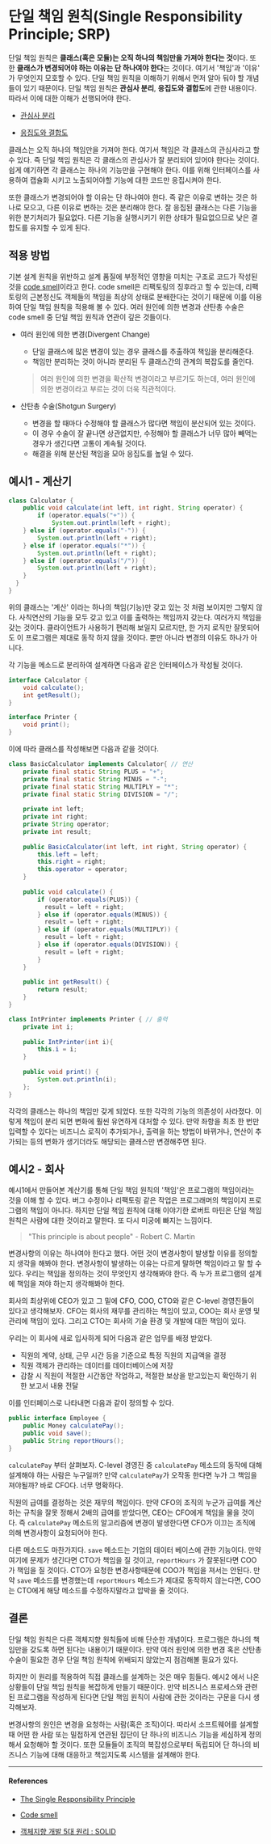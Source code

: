 # 단일 책임 원칙(Single Responsibility Principle; SRP)

단일 책임 원칙은 **클래스(혹은 모듈)는 오직 하나의 책임만을 가져야 한다는 것**이다. 또한 **클래스가 변경되어야 하는 이유는 단 하나여야 한다**는 것이다. 여기서 '책임'과 '이유' 가 무엇인지 모호할 수 있다. 단일 책임 원칙을 이해하기 위해서 먼저 알아 둬야 할 개념들이 있기 때문이다. 단일 책임 원칙은 **관심사 분리**, **응집도와 결합도**에 관한 내용이다. 따라서 이에 대한 이해가 선행되어야 한다.

- [관심사 분리](soc.md)

- [응집도와 결합도](cohension&coupling.md)

클래스는 오직 하나의 책임만을 가져야 한다. 여기서 책임은 각 클래스의 관심사라고 할 수 있다. 즉 단일 책임 원칙은 각 클래스의 관심사가 잘 분리되어 있어야 한다는 것이다. 쉽게 얘기하면 각 클래스는 하나의 기능만을 구현해야 한다. 이를 위해 인터페이스를 사용하여 캡슐화 시키고 노출되어야할 기능에 대한 코드만 응집시켜야 한다.

또한 클래스가 변경되어야 할 이유는 단 하나여야 한다. 즉 같은 이유로 변하는 것은 하나로 모으고, 다른 이유로 변하는 것은 분리해야 한다. 잘 응집된 클래스는 다른 기능을 위한 분기처리가 필요없다. 다른 기능을 실행시키기 위한 상태가 필요없으므로 낮은 결합도를 유지할 수 있게 된다.

## 적용 방법

기본 설계 원칙을 위반하고 설계 품질에 부정적인 영향을 미치는 구조로 코드가 작성된 것을 [code smell](https://en.wikipedia.org/wiki/Code_smell)이라고 한다. code smell은 리팩토링의 징후라고 할 수 있는데, 리팩토링의 근본정신도 객체들의 책임을 최상의 상태로 분배한다는 것이기 때문에 이를 이용하여 단일 책임 원칙을 적용해 볼 수 있다. 여러 원인에 의한 변경과 산탄총 수술은 code smell 중 단일 책임 원칙과 연관이 깊은 것들이다.

- 여러 원인에 의한 변경(Divergent Change)
  - 단일 클래스에 많은 변경이 있는 경우 클래스를 추출하여 책임을 분리해준다.
  - 책임만 분리하는 것이 아니라 분리된 두 클래스간의 관계의 복잡도를 줄인다.

  > 여러 원인에 의한 변경을 확산적 변경이라고 부르기도 하는데, 여러 원인에 의한 변경이라고 부르는 것이 더욱 직관적이다.

- 산탄총 수술(Shotgun Surgery)
  - 변경을 할 때마다 수정해야 할 클래스가 많다면 책임이 분산되어 있는 것이다.
  - 이 경우 수술이 잘 끝나면 상관없지만, 수정해야 할 클래스가 너무 많아 빼먹는 경우가 생긴다면 고통이 계속될 것이다.
  - 해결을 위해 분산된 책임을 모아 응집도를 높일 수 있다.

## 예시1 - 계산기

```java
class Calculator {
  	public void calculate(int left, int right, String operator) {
    	if (operator.equals("+")) {
   			System.out.println(left + right);
    } else if (operator.equals("-")) {
    	System.out.println(left + right);
    } else if (operator.equals("*")) {
		System.out.println(left + right);
    } else if (operator.equals("/")) {
    	System.out.println(left + right);
    }
  }
}
```

위의 클래스는 '계산' 이라는 하나의 책임(기능)만 갖고 있는 것 처럼 보이지만 그렇지 않다. 사칙연산의 기능을 모두 갖고 있고 이를 출력하는 책임까지 갖는다. 여러가지 책임을 갖는 것이다. 클라이언트가 사용하기 편리해 보일지 모르지만, 한 가지 로직만 잘못되어도 이 프로그램은 제대로 동작 하지 않을 것이다. 뿐만 아니라 변경의 이유도 하나가 아니다.

각 기능을 메소드로 분리하여 설계하면 다음과 같은 인터페이스가 작성될 것이다.

```java
interface Calculator {
  	void calculate();
  	int getResult();
}

interface Printer {
    void print();
}
```

이에 따라 클래스를 작성해보면 다음과 같을 것이다.

```java
class BasicCalculator implements Calculator{ // 연산
    private final static String PLUS = "+";
    private final static String MINUS = "-";
    private final static String MULTIPLY = "*";
    private final static String DIVISION = "/";
    
    private int left;
    private int right;
    private String operator;
    private int result;
    
    public BasicCalculator(int left, int right, String operator) {
        this.left = left;
        this.right = right;
        this.operator = operator;
    }
    
    public void calculate() {
        if (operator.equals(PLUS)) {
          result = left + right;
        } else if (operator.equals(MINUS)) {
          result = left + right;
        } else if (operator.equals(MULTIPLY)) {
          result = left + right;
        } else if (operator.equals(DIVISION)) {
          result = left + right;
        }
    }
    
    public int getResult() {
        return result;
    }
}

class IntPrinter implements Printer { // 출력
    private int i;
    
    public IntPrinter(int i){
        this.i = i;
    }
    
    public void print() {
        System.out.println(i);
    };
}
```

각각의 클래스는 하나의 책임만 갖게 되었다. 또한 각각의 기능의 의존성이 사라졌다. 이렇게 책임이 분리 되면 변화에 훨씬 유연하게 대처할 수 있다. 만약 좌항을 최초 한 번만 입력할 수 있다는 비즈니스 로직이 추가되거나, 출력을 하는 방법이 바뀌거나, 연산이 추가되는 등의 변화가 생기더라도 해당되는 클래스만 변경해주면 된다. 

## 예시2 - 회사

예시1에서 만들어본 계산기를 통해 단일 책임 원칙의 '책임'은 프로그램의 책임이라는 것을 이해 할 수 있다. 버그 수정이나 리팩토링 같은 작업은 프로그래머의 책임이지 프로그램의 책임이 아니다. 하지만 단일 책임 원칙에 대해 이야기한 로버트 마틴은 단일 책임 원칙은 사람에 대한 것이라고 말한다.  또 다시 미궁에 빠지는 느낌이다.

> "This principle is about people" - Robert C. Martin

변경사항의 이유는 하나여야 한다고 했다. 어떤 것이 변경사항이 발생할 이유를 정의할지 생각을 해봐야 한다. 변경사항이 발생하는 이유는 다르게 말하면 책임이라고 말 할 수 있다. 우리는 책임을 정의하는 것이 무엇인지 생각해봐야 한다. 즉 누가 프로그램의 설계에 책임을 져야 하는지 생각해봐야 한다.

회사의 최상위에 CEO가 있고 그 밑에 CFO, COO, CTO와 같은 C-level 경영진들이 있다고 생각해보자. CFO는 회사의 재무를 관리하는 책임이 있고, COO는 회사 운영 및 관리에 책임이 있다. 그리고 CTO는 회사의 기술 환경 및 개발에 대한 책임이 있다.

우리는 이 회사에 새로 입사하게 되어 다음과 같은 업무를 배정 받았다.

- 직원의 계약, 상태, 근무 시간 등을 기준으로 특정 직원의 지급액을 결정
- 직원 객체가 관리하는 데이터를 데이터베이스에 저장
- 감찰 시 직원이 적절한 시간동안 작업하고, 적절한 보상을 받고있는지 확인하기 위한 보고서 내용 전달

이를 인터페이스로 나타내면 다음과 같이 정의할 수 있다.

```java
public interface Employee {
	public Money calculatePay();
	public void save();
	public String reportHours();
}
```

`calculatePay` 부터 살펴보자. C-level 경영진 중 `calculatePay` 메소드의 동작에 대해 설계해야 하는 사람은 누구일까? 만약 `calculatePay`가 오작동 한다면 누가 그 책임을 져야될까? 바로 CFO다. 너무 명확하다.

직원의 급여를 결정하는 것은 재무의 책임이다. 만약 CFO의 조직의 누군가 급여를 계산하는 규칙을 잘못 정해서 2배의 급여를 받았다면, CEO는 CFO에게 책임을 물을 것이다. 즉 `calculatePay` 메소드의 알고리즘에 변경이 발생한다면 CFO가 이끄는 조직에 의해 변경사항이 요청되어야 한다.

다른 메소드도 마찬가지다. `save` 메소드는 기업의 데이터 베이스에 관한 기능이다. 만약 여기에 문제가 생긴다면 CTO가 책임을 질 것이고, `reportHours` 가 잘못된다면 COO가 책임을 질 것이다. CTO가 요청한 변경사항때문에 COO가 책임을 져서는 안된다. 만약 `save` 메소드를 변경했는데 `reportHours` 메소드가 제대로 동작하지 않는다면, COO는 CTO에게 해당 메소드를 수정하지말라고 압박을 줄 것이다.

## 결론

단일 책임 원칙은 다른 객체지향 원칙들에 비해 단순한 개념이다. 프로그램은 하나의 책임만을 갖도록 하면 된다는 내용이기 때문이다. 만약 여러 원인에 의한 변경 혹은 산탄총 수술이 필요한 경우 단일 책임 원칙에 위배되지 않았는지 점검해볼 필요가 있다.

하지만 이 원리를 적용하여 직접 클래스를 설계하는 것은 매우 힘들다. 예시2 에서 나온 상황들이 단일 책임 원칙을 복잡하게 만들기 때문이다. 만약 비즈니스 프로세스와 관련된 프로그램을 작성하게 된다면 단일 책임 원칙이 사람에 관한 것이라는 구문을 다시 생각해보자. 

변경사항의 원인은 변경을 요청하는 사람(혹은 조직)이다. 따라서 소프트웨어를 설계할때 어떤 한 사람 또는 밀접하게 연관된 집단이 단 하나의 비즈니스 기능을 세심하게 정의해서 요청해야 할 것이다. 또한 모듈들이 조직의 복잡성으로부터 독립되어 단 하나의 비즈니스 기능에 대해 대응하고 책임지도록 시스템을 설계해야 한다.



---

#### References

- [The Single Responsibility Principle](https://blog.cleancoder.com/uncle-bob/2014/05/08/SingleReponsibilityPrinciple.html)

- [Code smell](https://en.wikipedia.org/wiki/Code_smell)
- [객체지향 개발 5대 원리 : SOLID](http://www.nextree.co.kr/p6960/)
